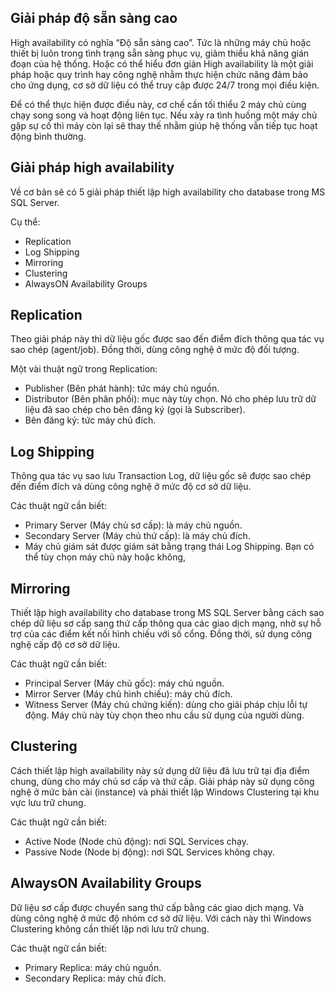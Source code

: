## Giải pháp độ sẵn sàng cao

High availability có nghĩa “Độ sẵn sàng cao”. Tức là những máy chủ hoặc thiết bị luôn trong tình trạng sẵn sàng phục vụ, giảm thiểu khả năng gián đoạn của hệ thống. Hoặc có thể hiểu đơn giản High availability là một giải pháp hoặc quy trình hay công nghệ nhằm thực hiện chức năng đảm bảo cho ứng dụng, cơ sở dữ liệu có thể truy cập được 24/7 trong mọi điều kiện.

Để có thể thực hiện được điều này, cơ chế cần tối thiểu 2 máy chủ cùng chạy song song và hoạt động liên tục. Nếu xảy ra tình huống một máy chủ gặp sự cố thì máy còn lại sẽ thay thế nhằm giúp hệ thống vẫn tiếp tục hoạt động bình thường. 

## Giải pháp high availability
Về cơ bản sẽ có 5 giải pháp thiết lập high availability cho database trong MS SQL Server. 

Cụ thể:
* Replication
* Log Shipping
* Mirroring
* Clustering
* AlwaysON Availability Groups

## Replication

Theo giải pháp này thì dữ liệu gốc được sao đến điểm đích thông qua tác vụ sao chép (agent/job). Đồng thời, dùng công nghệ ở mức độ đối tượng. 

Một vài thuật ngữ trong Replication:
* Publisher (Bên phát hành): tức máy chủ nguồn.
* Distributor (Bên phân phối): mục này tùy chọn. Nó cho phép lưu trữ dữ liệu đã sao chép cho bên đăng ký (gọi là Subscriber).
* Bên đăng ký: tức máy chủ đích.

## Log Shipping

Thông qua tác vụ sao lưu Transaction Log, dữ liệu gốc sẽ được sao chép đến điểm đích và dùng công nghệ ở mức độ cơ sở dữ liệu. 

Các thuật ngữ cần biết:
* Primary Server (Máy chủ sơ cấp): là máy chủ nguồn.
* Secondary Server (Máy chủ thứ cấp): là máy chủ đích.
* Máy chủ giám sát được giám sát bằng trạng thái Log Shipping. Bạn có thể tùy chọn máy chủ này hoặc không,

## Mirroring

Thiết lập high availability cho database trong MS SQL Server bằng cách sao chép dữ liệu sơ cấp sang thứ cấp thông qua các giao dịch mạng, nhờ sự hỗ trợ của các điểm kết nối hình chiếu với số cổng. Đồng thời, sử dụng công nghệ cấp độ cơ sở dữ liệu.

Các thuật ngữ cần biết:
* Principal Server (Máy chủ gốc): máy chủ nguồn.
* Mirror Server (Máy chủ hình chiếu): máy chủ đích.
* Witness Server (Máy chủ chứng kiến): dùng cho giải pháp chịu lỗi tự động. Máy chủ này tùy chọn theo nhu cầu sử dụng của người dùng.

## Clustering

Cách thiết lập high availability này sử dụng dữ liệu đã lưu trữ tại địa điểm chung, dùng cho máy chủ sơ cấp và thứ cấp. Giải pháp này sử dụng công nghệ ở mức bản cài (instance) và phải thiết lập Windows Clustering tại khu vực lưu trữ chung. 

Các thuật ngữ cần biết:
* Active Node (Node chủ động): nơi SQL Services chạy.
* Passive Node (Node bị động): nơi SQL Services không chạy.

## AlwaysON Availability Groups

Dữ liệu sơ cấp được chuyển sang thứ cấp bằng các giao dịch mạng. Và dùng công nghệ ở mức độ nhóm cơ sở dữ liệu. Với cách này thì Windows Clustering không cần thiết lập nơi lưu trữ chung. 

Các thuật ngữ cần biết:
* Primary Replica: máy chủ nguồn.
* Secondary Replica: máy chủ đích.
